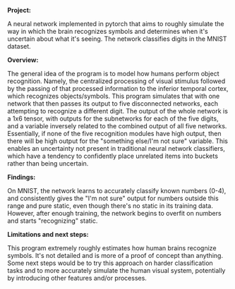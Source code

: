 **Project:**

A neural network implemented in pytorch that aims to roughly simulate the way in which the brain recognizes symbols and determines when it's uncertain about what it's seeing. The network classifies digits in the MNIST dataset.

**Overview:**

The general idea of the program is to model how humans perform object recognition. Namely, the centralized processing of visual stimulus followed by the passing of that processed information to the inferior temporal cortex, which recognizes objects/symbols. This program simulates that with one network that then passes its output to five disconnected networks, each attempting to recognize a different digit. The output of the whole network is a 1x6 tensor, with outputs for the subnetworks for each of the five digits, and a variable inversely related to the combined output of all five networks. Essentially, if none of the five recognition modules have high output, then there will be high output for the "something else/I'm not sure" variable. This enables an uncertainty not present in traditional neural network classifiers, which have a tendency to confidently place unrelated items into buckets rather than being uncertain. 

**Findings:**

On MNIST, the network learns to accurately classify known numbers (0-4), and consistently gives the "I'm not sure" output for numbers outside this range and pure static, even though there's no static in its training data. However, after enough training, the network begins to overfit on numbers and starts "recognizing" static. 

**Limitations and next steps:**

This program extremely roughly estimates how human brains recognize symbols. It's not detailed and is more of a proof of concept than anything. Some next steps would be to try this approach on harder classification tasks and to more accurately simulate the human visual system, potentially by introducing other features and/or processes.


